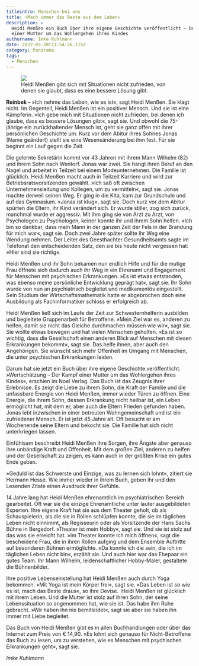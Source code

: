 ```yaml
---
titleintro: Menschen bei uns
title: »Mach immer das Beste aus dem Leben«
description: >
  Heidi Menßen ein Buch über ihre eigene Geschichte veröffentlicht – Der Kampf
  einer Mutter um das Wohlergehen ihres Kindes
authorname: Imke Kuhlmann
date: 2022-03-20T11:54:26.115Z
category: Panorama
tags:
  - Menschen
---
```



<figure>
  <img src="/static/media/2022-03-21-Menßen-Heidi.jpg">
  <figcaption>
Heidi Menßen gibt sich mit Situationen nicht zufrieden, von denen 
sie glaubt, dass es eine bessere Lösung gibt.   
   
  </figcaption>
</figure>

**Reinbek –** »Ich nehme das Leben, wie es ist«, sagt Heidi Menßen. Sie klagt nicht. Im Gegenteil, Heidi Menßen ist ein positiver Mensch. Und sie ist eine Kämpferin. »Ich gebe mich mit Situationen nicht zufrieden, bei denen ich glaube, dass es bessere Lösungen gibt«, sagt sie. Und obwohl die 75-jährige ein zurückhaltender Mensch ist, geht sie ganz offen mit ihrer persönlichen Geschichte um. Kurz vor dem Abitur ihres Sohnes Jonas (Name geändert) stellt sie eine Wesensänderung bei ihm fest. Für sie beginnt ein Lauf gegen die Zeit. 

Die gelernte Sekretärin kommt vor 43 Jahren mit ihrem Mann Wilhelm (82) und ihrem Sohn nach Wentorf. Jonas war zwei. Sie hängt ihren Beruf an den Nagel und arbeitet in Teilzeit bei einem Modeunternehmen. Die Familie ist glücklich. Heidi Menßen macht auch in Teilzeit Karriere und wird zur Betriebsratsvorsitzenden gewählt. »Ich saß oft zwischen Unternehmensleitung und Kollegen, um zu vermitteln«, sagt sie. Jonas machte derweil seinen Weg. Er ging in die Kita, kam zur Grundschule und auf das Gymnasium. »Jonas ist klug«, sagt sie. Doch kurz vor dem Abitur spürten die Eltern, ihr Kind verändert sich. Er wurde stiller, zog sich zurück, manchmal wurde er aggressiv. Mit ihm ging sie von Arzt zu Arzt, von Psychologen zu Psychologen, keiner konnte ihr und ihrem Sohn helfen. »Ich bin so dankbar, dass mein Mann in der ganzen Zeit der Fels in der Brandung für mich war«, sagt sie. Doch zwei Jahre später sollte ihr Weg eine Wendung nehmen. Der Leiter des Geesthachter Gesundheitsamts sagte im Telefonat den entscheidenden Satz, den sie bis heute nicht vergessen hat: »Hier sind sie richtig«. 

Heidi Menßen und ihr Sohn bekamen nun endlich Hilfe und für die mutige Frau öffnete sich dadurch auch ihr Weg in ein Ehrenamt und Engagement für Menschen mit psychischen Erkrankungen. »Es ist etwas entstanden, was ebenso meine persönliche Entwicklung geprägt hat«, sagt sie. Ihr Sohn wurde von nun an psychiatrisch begleitet und medikamentös eingestellt. Sein Studium der Wirtschaftsmathematik hatte er abgebrochen doch eine Ausbildung als Fachinformatiker schloss er erfolgreich ab.

Heidi Menßen ließ sich im Laufe der Zeit zur Schwesternhelferin ausbilden und begleitete Gruppenarbeit für Betroffene. »Mein Ziel war es, anderen zu helfen, damit sie nicht das Gleiche durchmachen müssen wie wir«, sagt sie. Sie wollte etwas bewegen und hat vielen Menschen geholfen. »Es ist so wichtig, dass die Gesellschaft einen anderen Blick auf Menschen mit diesen Erkrankungen bekommt«, sagt sie. Das helfe ihnen, aber auch den Angehörigen. Sie wünscht sich mehr Offenheit im Umgang mit Menschen, die unter psychischen Erkrankungen leiden.

Darum hat sie jetzt ein Buch über ihre eigene Geschichte veröffentlicht. »Wertschätzung – Der Kampf einer Mutter um das Wohlergehen ihres Kindes«, erschien im Noel Verlag. Das Buch ist das Zeugnis ihrer Erlebnisse. Es zeigt die Liebe zu ihrem Sohn, die Kraft der Familie und die unfassbare Energie von Heidi Menßen, immer wieder Türen zu öffnen. Eine Energie, die ihrem Sohn, dessen Erkrankung nicht heilbar ist, ein Leben ermöglicht hat, mit dem er, aber auch die Eltern Frieden gefunden haben. Jonas lebt inzwischen in einer betreuten Wohngemeinschaft und ist ein zufriedener Mensch. Er ist jetzt 45 Jahre alt. Oft besucht er am Wochenende seine Eltern und bekocht sie. Die Familie hat sich nicht unterkriegen lassen.

Einfühlsam beschreibt Heidi Menßen ihre Sorgen, ihre Ängste aber genauso ihre unbändige Kraft und Offenheit. Mit dem großen Ziel, anderen zu helfen und der Gesellschaft zu zeigen, es kann auch in der größten Krise ein gutes Ende geben. 

»Geduld ist das Schwerste und Einzige, was zu lernen sich lohnt«, zitiert sie Hermann Hesse. Wie immer wieder in ihrem Buch, geben ihr und den Lesenden Zitate einen Ausdruck ihrer Gefühle. 

14 Jahre lang hat Heidi Menßen ehrenamtlich im psychiatrischen Bereich gearbeitet. Oft war sie die einzige Ehrenamtliche unter lauter ausgebildeten Experten. Ihre eigene Kraft hat sie aus dem Theater geholt, ob als Schauspielerin, als die sie in Rollen schlüpfen konnte, die sie im täglichen Leben nicht einnimmt, als Regisseurin oder als Vorsitzende der Hans Sachs Bühne in Bergedorf. »Theater ist mein Hobby«, sagt sie. Und sie ist stolz auf das was sie erreicht hat. »Im Theater konnte ich mich öffnen«, sagt die bescheidene Frau, die in ihren Rollen aufging und dem Ensemble Auftritte auf besonderen Bühnen ermöglichte. »Da konnte ich die sein, die ich im täglichen Leben nicht bin«, erzählt sie. Und auch hier war das Ehepaar ein gutes Team. Ihr Mann Wilhelm, leidenschaftlicher Hobby-Maler, gestaltete die Bühnenbilder. 

Ihre positive Lebenseinstellung hat Heidi Menßen auch durch Yoga bekommen. »Mit Yoga ist mein Körper frei«, sagt sie. »Das Leben ist so wie es ist, mach das Beste draus«, so ihre Devise.  Heidi Menßen ist glücklich mit ihrem Leben. Und die Mutter ist stolz auf ihren Sohn, der seine Lebenssituation so angenommen hat, wie sie ist. Das habe ihm Ruhe gebracht. »Wir haben ihn nie bemitleidet«, sagt sie aber sie haben ihn immer mit Liebe begleitet. 

Das Buch von Heidi Menßen gibt es in allen Buchhandlungen oder über das Internet zum Preis von € 14,90. »Es lohnt sich genauso für Nicht-Betroffene das Buch zu lesen, um zu verstehen, wie es Menschen mit psychischen Erkrankungen geht«, sagt sie. 

*Imke Kuhlmann*